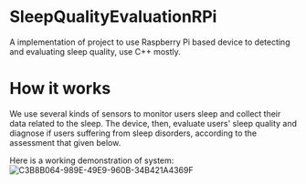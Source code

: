 # SleepQualityEvaluationRPi
A implementation of project to use Raspberry Pi based device to detecting and evaluating sleep quality, use C++ mostly.
# How it works
We use several kinds of sensors to monitor users sleep and collect their data related to the sleep. The device, then, evaluate users' sleep quality and diagnose if users suffering from sleep disorders, according to the assessment that given below.

Here is a working demonstration of system:
![C3B8B064-989E-49E9-960B-34B421A4369F](https://user-images.githubusercontent.com/77977624/109402489-4bbcb380-794e-11eb-80ff-0c866cef8dd4.png)
